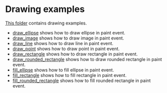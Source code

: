 # Drawing examples

[This folder](.) contains drawing examples.

* [draw_ellipse](draw_ellipse/README.md) shows how to draw ellipse in paint event.
* [draw_image](draw_image/README.md) shows how to draw image in paint event.
* [draw_line](draw_line/README.md) shows how to draw line in paint event.
* [draw_point](draw_point/README.md) shows how to draw point in paint event.
* [draw_rectangle](draw_rectangle/README.md) shows how to draw rectangle in paint event.
* [draw_rounded_rectangle](draw_rounded_rectangle/README.md) shows how to draw rounded rectangle in paint event.
* [fill_ellipse](fill_ellipse/README.md) shows how to fill ellipse in paint event.
* [fill_rectangle](fill_rectangle/README.md) shows how to fill rectangle in paint event.
* [fill_rounded_rectangle](fill_rounded_rectangle/README.md) shows how to fill rounded rectangle in paint event.

